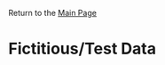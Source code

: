﻿Return to the <a href="https://project-herophilus.github.io/Project-Herophilus-Assets/" target="_blank">Main Page</a>

# Fictitious/Test Data
